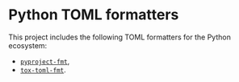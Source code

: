 # Python TOML formatters

This project includes the following TOML formatters for the Python ecosystem:

- [`pyproject-fmt`](./pyproject-fmt),
- [`tox-toml-fmt`](./tox-toml-fmt).
